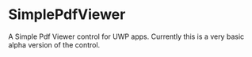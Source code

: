 # SimplePdfViewer
A Simple Pdf Viewer control for UWP apps.
Currently this is a very basic alpha version of the control.
